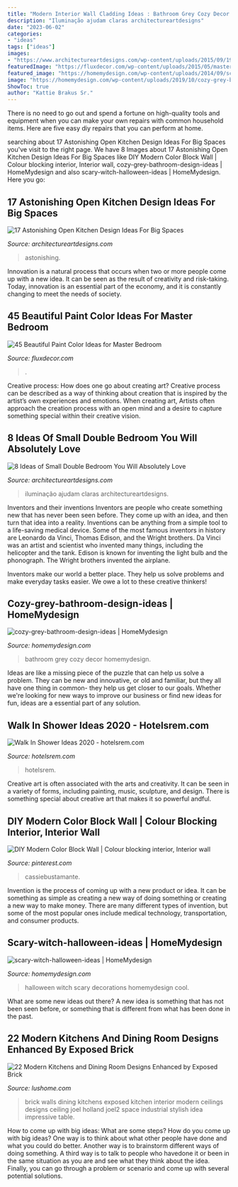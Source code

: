```yaml
---
title: "Modern Interior Wall Cladding Ideas : Bathroom Grey Cozy Decor Homemydesign"
description: "Iluminação ajudam claras architectureartdesigns"
date: "2023-06-02"
categories:
- "ideas"
tags: ["ideas"]
images:
- "https://www.architectureartdesigns.com/wp-content/uploads/2015/09/199.jpg"
featuredImage: "https://fluxdecor.com/wp-content/uploads/2015/05/master-bedroom-painting/25-master-bedroom-painting-ideas.jpg"
featured_image: "https://homemydesign.com/wp-content/uploads/2014/09/scary-witch-halloween-ideas.jpg"
image: "https://homemydesign.com/wp-content/uploads/2019/10/cozy-grey-bathroom-design-ideas.jpg"
ShowToc: true
author: "Kattie Brakus Sr."
---
```



There is no need to go out and spend a fortune on high-quality tools and equipment when you can make your own repairs with common household items. Here are five easy diy repairs that you can perform at home.

	

		
searching about 17 Astonishing Open Kitchen Design Ideas For Big Spaces you've visit to the right page. We have 8 Images about 17 Astonishing Open Kitchen Design Ideas For Big Spaces like DIY Modern Color Block Wall | Colour blocking interior, Interior wall, cozy-grey-bathroom-design-ideas | HomeMydesign and also scary-witch-halloween-ideas | HomeMydesign. Here you go:
		
    
## 17 Astonishing Open Kitchen Design Ideas For Big Spaces

<img loading=lazy src="https://www.architectureartdesigns.com/wp-content/uploads/2015/09/199.jpg" onerror="this.onerror=null;this.src='https://tse4.mm.bing.net/th?id=OIP.2lSraOy0tVyb-odS1ymdgwHaFj&amp;pid=15.1';" alt="17 Astonishing Open Kitchen Design Ideas For Big Spaces">

_Source: architectureartdesigns.com_

>astonishing. 

	

Innovation is a natural process that occurs when two or more people come up with a new idea. It can be seen as the result of creativity and risk-taking. Today, innovation is an essential part of the economy, and it is constantly changing to meet the needs of society.

    
## 45 Beautiful Paint Color Ideas For Master Bedroom

<img loading=lazy src="https://fluxdecor.com/wp-content/uploads/2015/05/master-bedroom-painting/25-master-bedroom-painting-ideas.jpg" onerror="this.onerror=null;this.src='https://tse1.mm.bing.net/th?id=OIP.XOwadQMYjtFOTufYBzpgJQHaKo&amp;pid=15.1';" alt="45 Beautiful Paint Color Ideas for Master Bedroom">

_Source: fluxdecor.com_

>. 

	

Creative process: How does one go about creating art?
Creative process can be described as a way of thinking about creation that is inspired by the artist’s own experiences and emotions. When creating art, Artists often approach the creation process with an open mind and a desire to capture something special within their creative vision.

    
## 8 Ideas Of Small Double Bedroom You Will Absolutely Love

<img loading=lazy src="https://www.architectureartdesigns.com/wp-content/uploads/2020/07/6-3.jpg" onerror="this.onerror=null;this.src='https://tse4.mm.bing.net/th?id=OIP.Y7sL6UXKjKrGCJZ0b91oaAHaLj&amp;pid=15.1';" alt="8 Ideas of Small Double Bedroom You Will Absolutely Love">

_Source: architectureartdesigns.com_

>iluminação ajudam claras architectureartdesigns. 

	

Inventors and their inventions
Inventors are people who create something new that has never been seen before. They come up with an idea, and then turn that idea into a reality. Inventions can be anything from a simple tool to a life-saving medical device.
Some of the most famous inventors in history are Leonardo da Vinci, Thomas Edison, and the Wright brothers. Da Vinci was an artist and scientist who invented many things, including the helicopter and the tank. Edison is known for inventing the light bulb and the phonograph. The Wright brothers invented the airplane.

Inventors make our world a better place. They help us solve problems and make everyday tasks easier. We owe a lot to these creative thinkers!

    
## Cozy-grey-bathroom-design-ideas | HomeMydesign

<img loading=lazy src="https://homemydesign.com/wp-content/uploads/2019/10/cozy-grey-bathroom-design-ideas.jpg" onerror="this.onerror=null;this.src='https://tse3.mm.bing.net/th?id=OIP.KSWVINzlZSqwQDKIyw-q8QHaLP&amp;pid=15.1';" alt="cozy-grey-bathroom-design-ideas | HomeMydesign">

_Source: homemydesign.com_

>bathroom grey cozy decor homemydesign. 

	

Ideas are like a missing piece of the puzzle that can help us solve a problem. They can be new and innovative, or old and familiar, but they all have one thing in common- they help us get closer to our goals. Whether we're looking for new ways to improve our business or find new ideas for fun, ideas are a essential part of any solution.

    
## Walk In Shower Ideas 2020 - Hotelsrem.com

<img loading=lazy src="https://hotelsrem.com/wp-content/uploads/2020/03/walk-in-shower-ideas-unique-look-at-these-30-attractive-walk-in-shower-designs-the-of-walk-in-shower-ideas.jpg" onerror="this.onerror=null;this.src='https://tse4.mm.bing.net/th?id=OIP.6L38u32PnN9aCxeQkZXn6AHaLH&amp;pid=15.1';" alt="Walk In Shower Ideas 2020 - hotelsrem.com">

_Source: hotelsrem.com_

>hotelsrem. 

	

Creative art is often associated with the arts and creativity. It can be seen in a variety of forms, including painting, music, sculpture, and design. There is something special about creative art that makes it so powerful andful.

    
## DIY Modern Color Block Wall | Colour Blocking Interior, Interior Wall

<img loading=lazy src="https://i.pinimg.com/736x/b3/c0/42/b3c042aae699892fc836ab45bfa704a4.jpg" onerror="this.onerror=null;this.src='https://tse2.mm.bing.net/th?id=OIP.XJ8yxWyBNEqGnOeMBJxd1AHaKB&amp;pid=15.1';" alt="DIY Modern Color Block Wall | Colour blocking interior, Interior wall">

_Source: pinterest.com_

>cassiebustamante. 

	

Invention is the process of coming up with a new product or idea. It can be something as simple as creating a new way of doing something or creating a new way to make money. There are many different types of invention, but some of the most popular ones include medical technology, transportation, and consumer products.

    
## Scary-witch-halloween-ideas | HomeMydesign

<img loading=lazy src="https://homemydesign.com/wp-content/uploads/2014/09/scary-witch-halloween-ideas.jpg" onerror="this.onerror=null;this.src='https://tse4.mm.bing.net/th?id=OIP.8evDhqxCN08RXIFqNuSIzAHaJ4&amp;pid=15.1';" alt="scary-witch-halloween-ideas | HomeMydesign">

_Source: homemydesign.com_

>halloween witch scary decorations homemydesign cool. 

	

What are some new ideas out there?
A new idea is something that has not been seen before, or something that is different from what has been done in the past.

    
## 22 Modern Kitchens And Dining Room Designs Enhanced By Exposed Brick

<img loading=lazy src="https://www.lushome.com/wp-content/uploads/2013/06/interior-brick-wall-ceiling-designs-modern-kitchens-dining-rooms-8.jpg" onerror="this.onerror=null;this.src='https://tse1.mm.bing.net/th?id=OIP.xCBs70bufrwZPP8HrTld7QAAAA&amp;pid=15.1';" alt="22 Modern Kitchens and Dining Room Designs Enhanced by Exposed Brick">

_Source: lushome.com_

>brick walls dining kitchens exposed kitchen interior modern ceilings designs ceiling joel holland joel2 space industrial stylish idea impressive table. 

	

How to come up with big ideas: What are some steps?
How do you come up with big ideas? One way is to think about what other people have done and what you could do better. Another way is to brainstorm different ways of doing something. A third way is to talk to people who havedone it or been in the same situation as you are and see what they think about the idea. Finally, you can go through a problem or scenario and come up with several potential solutions.


